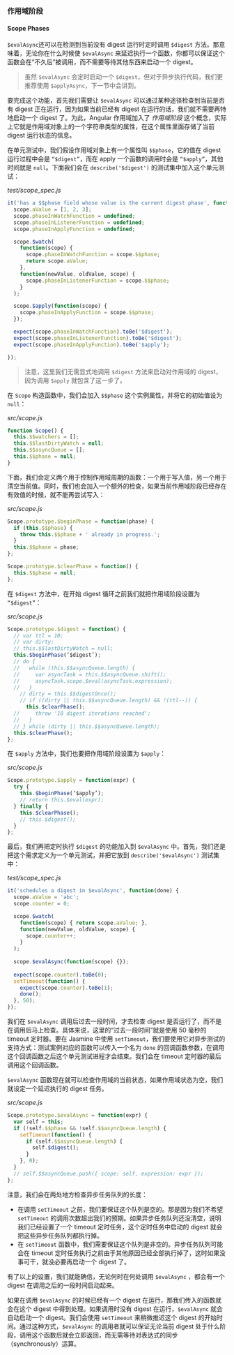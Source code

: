 ### 作用域阶段
#### Scope Phases

`$evalAsync`还可以在检测到当前没有 digest 运行时定时调用 `$digest` 方法。那意味着，无论你在什么时候使 `$evalAsync` 来延迟执行一个函数，你都可以保证这个函数会在“不久后”被调用，而不需要等待其他东西来启动一个 digest。

> 虽然 `$evalAsync` 会定时启动一个 `$digest`，但对于异步执行代码，我们更推荐使用 `$applyAsync`，下一节中会讲到。

要完成这个功能，首先我们需要让 `$evalAsync` 可以通过某种途径检查到当前是否有 digest 正在运行，因为如果当前已经有 digest 在运行的话，我们就不需要再特地启动一个 digest 了。为此，Angular 作用域加入了 _作用域阶段_ 这个概念，实际上它就是作用域对象上的一个字符串类型的属性，在这个属性里面存储了当前 digest 运行状态的信息。

在单元测试中，我们假设作用域对象上有一个属性叫 `$$phase`，它的值在 digest 运行过程中会是 `“$digest”`，而在 apply 一个函数的调用时会是 `“$apply”`，其他时间就是 `null`。下面我们会在 `describe('$digest')` 的测试集中加入这个单元测试：

_test/scope_spec.js_

```js
it('has a $$phase field whose value is the current digest phase', function() {
  scope.aValue = [1, 2, 3];
  scope.phaseInWatchFunction = undefined;
  scope.phaseInListenerFunction = undefined;
  scope.phaseInApplyFunction = undefined;

  scope.$watch(
    function(scope) {
      scope.phaseInWatchFunction = scope.$$phase;
      return scope.aValue;
    },
    function(newValue, oldValue, scope) {
      scope.phaseInListenerFunction = scope.$$phase;
    }
  );

  scope.$apply(function(scope) {
    scope.phaseInApplyFunction = scope.$$phase;
  });

  expect(scope.phaseInWatchFunction).toBe('$digest');
  expect(scope.phaseInListenerFunction).toBe('$digest');
  expect(scope.phaseInApplyFunction).toBe('$apply');

});
```

> 注意，这里我们无需显式地调用 `$digest` 方法来启动对作用域的 digest，因为调用 `$apply` 就包含了这一步了。

在 `Scope` 构造函数中，我们会加入 `$$phase` 这个实例属性，并将它的初始值设为 `null`：

_src/scope.js_

```js
function Scope() {
  this.$$watchers = [];
  this.$$lastDirtyWatch = null;
  this.$$asyncQueue = [];
  this.$$phase = null;
}
```

下面，我们会定义两个用于控制作用域周期的函数：一个用于写入值，另一个用于清空当前值。同时，我们也会加入一个额外的检查，如果当前作用域阶段已经存在有效值的时候，就不能再尝试写入：

_src/scope.js_

```js
Scope.prototype.$beginPhase = function(phase) {
  if (this.$$phase) {
    throw this.$$phase + ' already in progress.';
  }
  this.$$phase = phase;
};

Scope.prototype.$clearPhase = function() {
  this.$$phase = null;
};
```

在 `$digest` 方法中，在开始 digest 循环之前我们就把作用域阶段设置为 `“$digest”`：

_src/scope.js_

```js
Scope.prototype.$digest = function() {
  // var ttl = 10;
  // var dirty;
  // this.$$lastDirtyWatch = null;
  this.$beginPhase(‘$digest’);
  // do {
  //   while (this.$$asyncQueue.length) {
  //     var asyncTask = this.$$asyncQueue.shift();
  //     asyncTask.scope.$eval(asyncTask.expression);
  //   }
    // dirty = this.$$digestOnce();
    // if ((dirty || this.$$asyncQueue.length) && !(ttl--)) {
      this.$clearPhase();
  //     throw '10 digest iterations reached';
  //   }
  // } while (dirty || this.$$asyncQueue.length);
  this.$clearPhase();
};
```

在 `$apply` 方法中，我们也要把作用域阶段设置为 `$apply`：

_src/scope.js_

```js
Scope.prototype.$apply = function(expr) {
  try {
    this.$beginPhase(‘$apply’);
    // return this.$eval(expr);
  } finally {
    this.$clearPhase();
    // this.$digest();
  }
};
```

最后，我们再把定时执行 `$digest` 的功能加入到 `$evalAsync` 中。首先，我们还是把这个需求定义为一个单元测试，并把它放到 `describe('$evalAsync')` 测试集中：

_test/scope_spec.js_

```js
it('schedules a digest in $evalAsync', function(done) {
  scope.aValue = 'abc';
  scope.counter = 0;

  scope.$watch(
    function(scope) { return scope.aValue; },
    function(newValue, oldValue, scope) {
      scope.counter++;
    }
  );
  
  scope.$evalAsync(function(scope) {});
  
  expect(scope.counter).toBe(0);
  setTimeout(function() {
    expect(scope.counter).toBe(1);
    done();
  }, 50);
});
```

我们在 `$evalAsync` 调用后过去一段时间，才去检查 digest 是否运行了，而不是在调用后马上检查。具体来说，这里的“过去一段时间”就是使用 50 毫秒的 timeout 定时器。要在 Jasmine 中使用 `setTimeout`，我们要使用它对异步测试的支持方式：测试案例对应的函数可以传入一个名为 `done` 的回调函数参数，在调用这个回调函数之后这个单元测试进程才会结束。我们会在 timeout 定时器的最后调用这个回调函数。

`$evalAsync` 函数现在就可以检查作用域的当前状态，如果作用域状态为空，我们就设定一个延迟执行的 digest 任务。

_src/scope.js_

```js
Scope.prototype.$evalAsync = function(expr) {
  var self = this;
  if (!self.$$phase && !self.$$asyncQueue.length) {
    setTimeout(function() {
      if (self.$$asyncQueue.length) {
        self.$digest();
      }
    }, 0);
  }
  // self.$$asyncQueue.push({ scope: self, expression: expr });
};
```

注意，我们会在两处地方检查异步任务队列的长度：

- 在调用 `setTimeout` 之前，我们要保证这个队列是空的。那是因为我们不希望 `setTimeout` 的调用次数超出我们的预期。如果异步任务队列还没清空，说明我们已经设置了一个 timeout 定时任务，这个定时任务中启动的 digest 就会把这些异步任务队列都执行掉。
- 在 `setTimeout` 函数中，我们需要保证这个队列是非空的。异步任务队列可能会在 timeout 定时任务执行之前由于其他原因已经全部执行掉了，这时如果没事可干，就没必要再启动一个 digest 了。

有了以上的设置，我们就能确信，无论何时在何处调用 `$evalAsync` ，都会有一个 digest 在调用之后的一段时间启动起来。

如果在调用 `$evalAsync` 的时候已经有一个 digest 在运行，那我们传入的函数就会在这个 digest 中得到处理。如果调用时没有 digest 在运行，`$evalAsync` 就会自动启动一个 digest。我们会使用 `setTimeout` 来稍微推迟这个 digest 的开始时间。通过这种方式，`$evalAsync` 的调用者就可以保证无论当前 digest 处于什么阶段，调用这个函数后就会立即返回，而无需等待对表达式的同步（synchronously）运算。